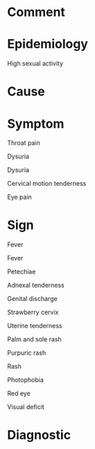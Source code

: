 # Comment

# Epidemiology

High sexual activity

# Cause

# Symptom

Throat pain

Dysuria

Dysuria

Cervical motion tenderness

Eye pain

# Sign

Fever

Fever

Petechiae

Adnexal tenderness

Genital discharge

Strawberry cervix

Uterine tenderness

Palm and sole rash

Purpuric rash

Rash

Photophobia

Red eye

Visual deficit

# Diagnostic
